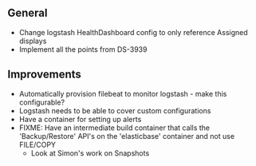 ## General

* Change logstash HealthDashboard config to only reference Assigned displays
* Implement all the points from DS-3939


## Improvements
* Automatically provision filebeat to monitor logstash - make this configurable?
* Logstash needs to be able to cover custom configurations
* Have a container for setting up alerts
* FIXME: Have an intermediate build container that calls the 'Backup/Restore' API's on the 'elasticbase' container and not use FILE/COPY
  * Look at Simon's work on Snapshots